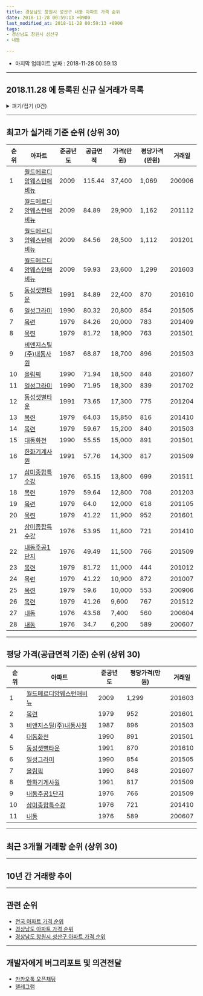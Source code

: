 ```yaml
---
title: 경상남도 창원시 성산구 내동 아파트 가격 순위
date: 2018-11-28 00:59:13 +0900
last_modified_at: 2018-11-28 00:59:13 +0900
tags:
- 경상남도 창원시 성산구
- 내동

---
```


* 마지막 업데이트 날짜 : 2018-11-28 00:59:13

---

## 2018.11.28 에 등록된 신규 실거래가 목록

<details>
<summary>펴기/접기 (0건)</summary>
<div markdown="1">

|아파트|준공년도|공급면적|가격(만원)|평당가격(만원)|거래일|
|---|---|---|---|---|---|
|없음||||||


</div>
</details>

---

## 최고가 실거래 기준 순위 (상위 30)


|순위|아파트|준공년도|공급면적|가격(만원)|평당가격(만원)|거래일|
|---|---|---|---|---|---|---|
|1|[월드메르디앙웨스턴애비뉴](https://search.naver.com/search.naver?query=%EA%B2%BD%EC%83%81%EB%82%A8%EB%8F%84+%EC%B0%BD%EC%9B%90%EC%8B%9C+%EC%84%B1%EC%82%B0%EA%B5%AC+%EB%82%B4%EB%8F%99+%EC%9B%94%EB%93%9C%EB%A9%94%EB%A5%B4%EB%94%94%EC%95%99%EC%9B%A8%EC%8A%A4%ED%84%B4%EC%95%A0%EB%B9%84%EB%89%B4)|2009|115.44|37,400|1,069|200906|
|2|[월드메르디앙웨스턴애비뉴](https://search.naver.com/search.naver?query=%EA%B2%BD%EC%83%81%EB%82%A8%EB%8F%84+%EC%B0%BD%EC%9B%90%EC%8B%9C+%EC%84%B1%EC%82%B0%EA%B5%AC+%EB%82%B4%EB%8F%99+%EC%9B%94%EB%93%9C%EB%A9%94%EB%A5%B4%EB%94%94%EC%95%99%EC%9B%A8%EC%8A%A4%ED%84%B4%EC%95%A0%EB%B9%84%EB%89%B4)|2009|84.89|29,900|1,162|201112|
|3|[월드메르디앙웨스턴애비뉴](https://search.naver.com/search.naver?query=%EA%B2%BD%EC%83%81%EB%82%A8%EB%8F%84+%EC%B0%BD%EC%9B%90%EC%8B%9C+%EC%84%B1%EC%82%B0%EA%B5%AC+%EB%82%B4%EB%8F%99+%EC%9B%94%EB%93%9C%EB%A9%94%EB%A5%B4%EB%94%94%EC%95%99%EC%9B%A8%EC%8A%A4%ED%84%B4%EC%95%A0%EB%B9%84%EB%89%B4)|2009|84.56|28,500|1,112|201201|
|4|[월드메르디앙웨스턴애비뉴](https://search.naver.com/search.naver?query=%EA%B2%BD%EC%83%81%EB%82%A8%EB%8F%84+%EC%B0%BD%EC%9B%90%EC%8B%9C+%EC%84%B1%EC%82%B0%EA%B5%AC+%EB%82%B4%EB%8F%99+%EC%9B%94%EB%93%9C%EB%A9%94%EB%A5%B4%EB%94%94%EC%95%99%EC%9B%A8%EC%8A%A4%ED%84%B4%EC%95%A0%EB%B9%84%EB%89%B4)|2009|59.93|23,600|1,299|201603|
|5|[동성샛별타운](https://search.naver.com/search.naver?query=%EA%B2%BD%EC%83%81%EB%82%A8%EB%8F%84+%EC%B0%BD%EC%9B%90%EC%8B%9C+%EC%84%B1%EC%82%B0%EA%B5%AC+%EB%82%B4%EB%8F%99+%EB%8F%99%EC%84%B1%EC%83%9B%EB%B3%84%ED%83%80%EC%9A%B4)|1991|84.89|22,400|870|201610|
|6|[일성그라미](https://search.naver.com/search.naver?query=%EA%B2%BD%EC%83%81%EB%82%A8%EB%8F%84+%EC%B0%BD%EC%9B%90%EC%8B%9C+%EC%84%B1%EC%82%B0%EA%B5%AC+%EB%82%B4%EB%8F%99+%EC%9D%BC%EC%84%B1%EA%B7%B8%EB%9D%BC%EB%AF%B8)|1990|80.32|20,800|854|201505|
|7|[목련](https://search.naver.com/search.naver?query=%EA%B2%BD%EC%83%81%EB%82%A8%EB%8F%84+%EC%B0%BD%EC%9B%90%EC%8B%9C+%EC%84%B1%EC%82%B0%EA%B5%AC+%EB%82%B4%EB%8F%99+%EB%AA%A9%EB%A0%A8)|1979|84.26|20,000|783|201409|
|8|[목련](https://search.naver.com/search.naver?query=%EA%B2%BD%EC%83%81%EB%82%A8%EB%8F%84+%EC%B0%BD%EC%9B%90%EC%8B%9C+%EC%84%B1%EC%82%B0%EA%B5%AC+%EB%82%B4%EB%8F%99+%EB%AA%A9%EB%A0%A8)|1979|81.72|18,900|763|201501|
|9|[비앤지스틸(주)내동사원](https://search.naver.com/search.naver?query=%EA%B2%BD%EC%83%81%EB%82%A8%EB%8F%84+%EC%B0%BD%EC%9B%90%EC%8B%9C+%EC%84%B1%EC%82%B0%EA%B5%AC+%EB%82%B4%EB%8F%99+%EB%B9%84%EC%95%A4%EC%A7%80%EC%8A%A4%ED%8B%B8%28%EC%A3%BC%29%EB%82%B4%EB%8F%99%EC%82%AC%EC%9B%90)|1987|68.87|18,700|896|201503|
|10|[올림픽](https://search.naver.com/search.naver?query=%EA%B2%BD%EC%83%81%EB%82%A8%EB%8F%84+%EC%B0%BD%EC%9B%90%EC%8B%9C+%EC%84%B1%EC%82%B0%EA%B5%AC+%EB%82%B4%EB%8F%99+%EC%98%AC%EB%A6%BC%ED%94%BD)|1990|71.94|18,500|848|201607|
|11|[일성그라미](https://search.naver.com/search.naver?query=%EA%B2%BD%EC%83%81%EB%82%A8%EB%8F%84+%EC%B0%BD%EC%9B%90%EC%8B%9C+%EC%84%B1%EC%82%B0%EA%B5%AC+%EB%82%B4%EB%8F%99+%EC%9D%BC%EC%84%B1%EA%B7%B8%EB%9D%BC%EB%AF%B8)|1990|71.95|18,300|839|201702|
|12|[동성샛별타운](https://search.naver.com/search.naver?query=%EA%B2%BD%EC%83%81%EB%82%A8%EB%8F%84+%EC%B0%BD%EC%9B%90%EC%8B%9C+%EC%84%B1%EC%82%B0%EA%B5%AC+%EB%82%B4%EB%8F%99+%EB%8F%99%EC%84%B1%EC%83%9B%EB%B3%84%ED%83%80%EC%9A%B4)|1991|73.65|17,300|775|201204|
|13|[목련](https://search.naver.com/search.naver?query=%EA%B2%BD%EC%83%81%EB%82%A8%EB%8F%84+%EC%B0%BD%EC%9B%90%EC%8B%9C+%EC%84%B1%EC%82%B0%EA%B5%AC+%EB%82%B4%EB%8F%99+%EB%AA%A9%EB%A0%A8)|1979|64.03|15,850|816|201410|
|14|[목련](https://search.naver.com/search.naver?query=%EA%B2%BD%EC%83%81%EB%82%A8%EB%8F%84+%EC%B0%BD%EC%9B%90%EC%8B%9C+%EC%84%B1%EC%82%B0%EA%B5%AC+%EB%82%B4%EB%8F%99+%EB%AA%A9%EB%A0%A8)|1979|59.67|15,200|840|201503|
|15|[대동화천](https://search.naver.com/search.naver?query=%EA%B2%BD%EC%83%81%EB%82%A8%EB%8F%84+%EC%B0%BD%EC%9B%90%EC%8B%9C+%EC%84%B1%EC%82%B0%EA%B5%AC+%EB%82%B4%EB%8F%99+%EB%8C%80%EB%8F%99%ED%99%94%EC%B2%9C)|1990|55.55|15,000|891|201501|
|16|[한화기계사원](https://search.naver.com/search.naver?query=%EA%B2%BD%EC%83%81%EB%82%A8%EB%8F%84+%EC%B0%BD%EC%9B%90%EC%8B%9C+%EC%84%B1%EC%82%B0%EA%B5%AC+%EB%82%B4%EB%8F%99+%ED%95%9C%ED%99%94%EA%B8%B0%EA%B3%84%EC%82%AC%EC%9B%90)|1991|57.76|14,300|817|201509|
|17|[삼미종합특수강](https://search.naver.com/search.naver?query=%EA%B2%BD%EC%83%81%EB%82%A8%EB%8F%84+%EC%B0%BD%EC%9B%90%EC%8B%9C+%EC%84%B1%EC%82%B0%EA%B5%AC+%EB%82%B4%EB%8F%99+%EC%82%BC%EB%AF%B8%EC%A2%85%ED%95%A9%ED%8A%B9%EC%88%98%EA%B0%95)|1976|65.15|13,800|699|201511|
|18|[목련](https://search.naver.com/search.naver?query=%EA%B2%BD%EC%83%81%EB%82%A8%EB%8F%84+%EC%B0%BD%EC%9B%90%EC%8B%9C+%EC%84%B1%EC%82%B0%EA%B5%AC+%EB%82%B4%EB%8F%99+%EB%AA%A9%EB%A0%A8)|1979|59.64|12,800|708|201203|
|19|[목련](https://search.naver.com/search.naver?query=%EA%B2%BD%EC%83%81%EB%82%A8%EB%8F%84+%EC%B0%BD%EC%9B%90%EC%8B%9C+%EC%84%B1%EC%82%B0%EA%B5%AC+%EB%82%B4%EB%8F%99+%EB%AA%A9%EB%A0%A8)|1979|64.0|12,000|618|201105|
|20|[목련](https://search.naver.com/search.naver?query=%EA%B2%BD%EC%83%81%EB%82%A8%EB%8F%84+%EC%B0%BD%EC%9B%90%EC%8B%9C+%EC%84%B1%EC%82%B0%EA%B5%AC+%EB%82%B4%EB%8F%99+%EB%AA%A9%EB%A0%A8)|1979|41.22|11,900|952|201601|
|21|[삼미종합특수강](https://search.naver.com/search.naver?query=%EA%B2%BD%EC%83%81%EB%82%A8%EB%8F%84+%EC%B0%BD%EC%9B%90%EC%8B%9C+%EC%84%B1%EC%82%B0%EA%B5%AC+%EB%82%B4%EB%8F%99+%EC%82%BC%EB%AF%B8%EC%A2%85%ED%95%A9%ED%8A%B9%EC%88%98%EA%B0%95)|1976|53.95|11,800|721|201410|
|22|[내동주공1단지](https://search.naver.com/search.naver?query=%EA%B2%BD%EC%83%81%EB%82%A8%EB%8F%84+%EC%B0%BD%EC%9B%90%EC%8B%9C+%EC%84%B1%EC%82%B0%EA%B5%AC+%EB%82%B4%EB%8F%99+%EB%82%B4%EB%8F%99%EC%A3%BC%EA%B3%B51%EB%8B%A8%EC%A7%80)|1976|49.49|11,500|766|201509|
|23|[목련](https://search.naver.com/search.naver?query=%EA%B2%BD%EC%83%81%EB%82%A8%EB%8F%84+%EC%B0%BD%EC%9B%90%EC%8B%9C+%EC%84%B1%EC%82%B0%EA%B5%AC+%EB%82%B4%EB%8F%99+%EB%AA%A9%EB%A0%A8)|1979|81.72|11,000|444|201012|
|24|[목련](https://search.naver.com/search.naver?query=%EA%B2%BD%EC%83%81%EB%82%A8%EB%8F%84+%EC%B0%BD%EC%9B%90%EC%8B%9C+%EC%84%B1%EC%82%B0%EA%B5%AC+%EB%82%B4%EB%8F%99+%EB%AA%A9%EB%A0%A8)|1979|41.22|10,900|872|201007|
|25|[목련](https://search.naver.com/search.naver?query=%EA%B2%BD%EC%83%81%EB%82%A8%EB%8F%84+%EC%B0%BD%EC%9B%90%EC%8B%9C+%EC%84%B1%EC%82%B0%EA%B5%AC+%EB%82%B4%EB%8F%99+%EB%AA%A9%EB%A0%A8)|1979|59.6|10,000|553|200906|
|26|[목련](https://search.naver.com/search.naver?query=%EA%B2%BD%EC%83%81%EB%82%A8%EB%8F%84+%EC%B0%BD%EC%9B%90%EC%8B%9C+%EC%84%B1%EC%82%B0%EA%B5%AC+%EB%82%B4%EB%8F%99+%EB%AA%A9%EB%A0%A8)|1979|41.26|9,600|767|201512|
|27|[내동](https://search.naver.com/search.naver?query=%EA%B2%BD%EC%83%81%EB%82%A8%EB%8F%84+%EC%B0%BD%EC%9B%90%EC%8B%9C+%EC%84%B1%EC%82%B0%EA%B5%AC+%EB%82%B4%EB%8F%99+%EB%82%B4%EB%8F%99)|1976|43.58|7,400|560|200604|
|28|[내동](https://search.naver.com/search.naver?query=%EA%B2%BD%EC%83%81%EB%82%A8%EB%8F%84+%EC%B0%BD%EC%9B%90%EC%8B%9C+%EC%84%B1%EC%82%B0%EA%B5%AC+%EB%82%B4%EB%8F%99+%EB%82%B4%EB%8F%99)|1976|34.7|6,200|589|200607|


---

## 평당 가격(공급면적 기준) 순위 (상위 30)


|순위|아파트|준공년도|평당가격(만원)|거래일|
|---|---|---|---|---|
|1|[월드메르디앙웨스턴애비뉴](https://search.naver.com/search.naver?query=%EA%B2%BD%EC%83%81%EB%82%A8%EB%8F%84+%EC%B0%BD%EC%9B%90%EC%8B%9C+%EC%84%B1%EC%82%B0%EA%B5%AC+%EB%82%B4%EB%8F%99+%EC%9B%94%EB%93%9C%EB%A9%94%EB%A5%B4%EB%94%94%EC%95%99%EC%9B%A8%EC%8A%A4%ED%84%B4%EC%95%A0%EB%B9%84%EB%89%B4)|2009|1,299|201603|
|2|[목련](https://search.naver.com/search.naver?query=%EA%B2%BD%EC%83%81%EB%82%A8%EB%8F%84+%EC%B0%BD%EC%9B%90%EC%8B%9C+%EC%84%B1%EC%82%B0%EA%B5%AC+%EB%82%B4%EB%8F%99+%EB%AA%A9%EB%A0%A8)|1979|952|201601|
|3|[비앤지스틸(주)내동사원](https://search.naver.com/search.naver?query=%EA%B2%BD%EC%83%81%EB%82%A8%EB%8F%84+%EC%B0%BD%EC%9B%90%EC%8B%9C+%EC%84%B1%EC%82%B0%EA%B5%AC+%EB%82%B4%EB%8F%99+%EB%B9%84%EC%95%A4%EC%A7%80%EC%8A%A4%ED%8B%B8%28%EC%A3%BC%29%EB%82%B4%EB%8F%99%EC%82%AC%EC%9B%90)|1987|896|201503|
|4|[대동화천](https://search.naver.com/search.naver?query=%EA%B2%BD%EC%83%81%EB%82%A8%EB%8F%84+%EC%B0%BD%EC%9B%90%EC%8B%9C+%EC%84%B1%EC%82%B0%EA%B5%AC+%EB%82%B4%EB%8F%99+%EB%8C%80%EB%8F%99%ED%99%94%EC%B2%9C)|1990|891|201501|
|5|[동성샛별타운](https://search.naver.com/search.naver?query=%EA%B2%BD%EC%83%81%EB%82%A8%EB%8F%84+%EC%B0%BD%EC%9B%90%EC%8B%9C+%EC%84%B1%EC%82%B0%EA%B5%AC+%EB%82%B4%EB%8F%99+%EB%8F%99%EC%84%B1%EC%83%9B%EB%B3%84%ED%83%80%EC%9A%B4)|1991|870|201610|
|6|[일성그라미](https://search.naver.com/search.naver?query=%EA%B2%BD%EC%83%81%EB%82%A8%EB%8F%84+%EC%B0%BD%EC%9B%90%EC%8B%9C+%EC%84%B1%EC%82%B0%EA%B5%AC+%EB%82%B4%EB%8F%99+%EC%9D%BC%EC%84%B1%EA%B7%B8%EB%9D%BC%EB%AF%B8)|1990|854|201505|
|7|[올림픽](https://search.naver.com/search.naver?query=%EA%B2%BD%EC%83%81%EB%82%A8%EB%8F%84+%EC%B0%BD%EC%9B%90%EC%8B%9C+%EC%84%B1%EC%82%B0%EA%B5%AC+%EB%82%B4%EB%8F%99+%EC%98%AC%EB%A6%BC%ED%94%BD)|1990|848|201607|
|8|[한화기계사원](https://search.naver.com/search.naver?query=%EA%B2%BD%EC%83%81%EB%82%A8%EB%8F%84+%EC%B0%BD%EC%9B%90%EC%8B%9C+%EC%84%B1%EC%82%B0%EA%B5%AC+%EB%82%B4%EB%8F%99+%ED%95%9C%ED%99%94%EA%B8%B0%EA%B3%84%EC%82%AC%EC%9B%90)|1991|817|201509|
|9|[내동주공1단지](https://search.naver.com/search.naver?query=%EA%B2%BD%EC%83%81%EB%82%A8%EB%8F%84+%EC%B0%BD%EC%9B%90%EC%8B%9C+%EC%84%B1%EC%82%B0%EA%B5%AC+%EB%82%B4%EB%8F%99+%EB%82%B4%EB%8F%99%EC%A3%BC%EA%B3%B51%EB%8B%A8%EC%A7%80)|1976|766|201509|
|10|[삼미종합특수강](https://search.naver.com/search.naver?query=%EA%B2%BD%EC%83%81%EB%82%A8%EB%8F%84+%EC%B0%BD%EC%9B%90%EC%8B%9C+%EC%84%B1%EC%82%B0%EA%B5%AC+%EB%82%B4%EB%8F%99+%EC%82%BC%EB%AF%B8%EC%A2%85%ED%95%A9%ED%8A%B9%EC%88%98%EA%B0%95)|1976|721|201410|
|11|[내동](https://search.naver.com/search.naver?query=%EA%B2%BD%EC%83%81%EB%82%A8%EB%8F%84+%EC%B0%BD%EC%9B%90%EC%8B%9C+%EC%84%B1%EC%82%B0%EA%B5%AC+%EB%82%B4%EB%8F%99+%EB%82%B4%EB%8F%99)|1976|589|200607|


---

## 최근 3개월 거래량 순위 (상위 30)


<div style="width:100%;">
    <canvas id="deal_count_ranking" height="250"></canvas>
</div>


<script>
new Chart(document.getElementById("deal_count_ranking"), {
    type: 'horizontalBar',
    data: {
        labels: ['월드메르디앙웨스턴애비뉴', '일성그라미', '동성샛별타운'],
        datasets: [{
            label: '실거래 수',
            data: [5, 1, 1],
            borderColor: "rgba(255, 0, 128, 1)",
            backgroundColor: "rgba(255, 0, 128, 0.5)",
            fill: false,
        }]
    },
    options: {
        responsive: true,
        title: {
            display: true,
            text: '최근 3개월 거래량 순위'
        },
        tooltips: {
            mode: 'index',
            intersect: false,
            callbacks: {
                title: function(tooltipItems, data) {
                    return "실거래 수:";
                },
                label: function(tooltipItem, data) {
                    return data.labels[tooltipItem.index] + ": " + tooltipItem.xLabel;
                }
            }
        },
        hover: {
            mode: 'nearest',
            intersect: true
        },
        scales: {
            xAxes: [{
                display: true,
                scaleLabel: {
                    display: true,
                    labelString: '실거래 수'
                },
                ticks: {
                    suggestedMin: 0,
                }
            }],
            yAxes: [{
                display: true,
                ticks: {
                    autoSkip: false,
                    callback: function(value, index, values) {
                        if (value.length > 15)
                            return value.substr(0, 13) + "...";
                        else
                            return value;
                    }
                },
                scaleLabel: {
                    display: false,
                }
            }]
        }
    }
});

</script>


---

## 10년 간 거래량 추이


<div style="width:100%;">
    <canvas id="deal_progress" height="250"></canvas>
</div>

<script>
new Chart(document.getElementById("deal_progress"), {
    type: 'line',
    data: {
        labels: ['200811','200812','200901','200902','200903','200904','200905','200906','200907','200908','200909','200910','200911','200912','201001','201002','201003','201004','201005','201006','201007','201008','201009','201010','201011','201012','201101','201102','201103','201104','201105','201106','201107','201108','201109','201110','201111','201112','201201','201202','201203','201204','201205','201206','201207','201208','201209','201210','201211','201212','201301','201302','201303','201304','201305','201306','201307','201308','201309','201310','201311','201312','201401','201402','201403','201404','201405','201406','201407','201408','201409','201410','201411','201412','201501','201502','201503','201504','201505','201506','201507','201508','201509','201510','201511','201512','201601','201602','201603','201604','201605','201606','201607','201608','201609','201610','201611','201612','201701','201702','201703','201704','201705','201706','201707','201708','201709','201710','201711','201712','201801','201802','201803','201804','201805','201806','201807','201808','201809','201810','201811'],
        datasets: [{
            label: '실거래 수',
            pointRadius: 1,
            data: [0, 0, 2, 2, 11, 9, 24, 9, 14, 13, 4, 8, 6, 2, 5, 3, 12, 15, 14, 13, 8, 7, 16, 15, 24, 22, 39, 22, 34, 18, 20, 10, 9, 15, 6, 7, 13, 7, 10, 9, 10, 9, 5, 6, 6, 2, 9, 4, 1, 2, 3, 4, 9, 5, 13, 11, 5, 6, 5, 11, 7, 2, 6, 13, 14, 11, 11, 9, 8, 17, 15, 24, 21, 13, 16, 10, 35, 18, 23, 13, 9, 9, 9, 15, 6, 7, 6, 4, 5, 3, 4, 1, 4, 8, 3, 4, 8, 5, 3, 5, 9, 8, 6, 3, 2, 2, 3, 3, 2, 4, 1, 2, 2, 2, 3, 3, 3, 1, 3, 4, 0],
            borderColor: "rgba(255, 201, 14, 1)",
            backgroundColor: "rgba(255, 201, 14, 0.5)",
            fill: true,
        }]
    },
    options: {
        responsive: true,
        title: {
            display: true,
            text: '10년간 거래량 추이'
        },
        tooltips: {
            mode: 'index',
            intersect: false,
        },
        hover: {
            mode: 'nearest',
            intersect: true
        },
        scales: {
            xAxes: [{
                display: true,
                scaleLabel: {
                    display: true,
                    labelString: '년/월'
                }
            }],
            yAxes: [{
                display: true,
                ticks: {
                    suggestedMin: 0,
                },
                scaleLabel: {
                    display: true,
                    labelString: '실거래 수'
                }
            }]
        }
    }
});

</script>


---

## 관련 순위

- [전국 아파트 가격 순위](https://inasie.github.io/apt-ranking/전국)
- [경상남도 아파트 가격 순위](https://inasie.github.io/apt-ranking/경상남도)
- [경상남도 창원시 성산구 아파트 가격 순위](https://inasie.github.io/apt-ranking/경상남도-창원시-성산구)


---

## 개발자에게 버그리포트 및 의견전달

- [카카오톡 오픈채팅](https://open.kakao.com/o/gLJUAP4)
- [텔레그램](https://t.me/inasie)

